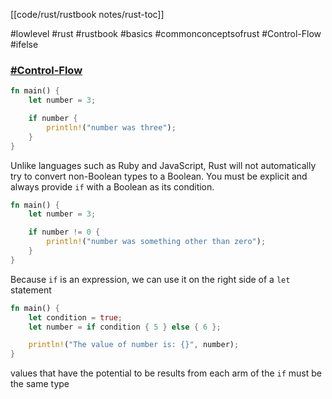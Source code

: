 [[code/rust/rustbook notes/rust-toc]]

#lowlevel #rust #rustbook #basics #commonconceptsofrust #Control-Flow #ifelse 

### [#Control-Flow](https://doc.rust-lang.org/book/ch03-05-control-flow.html#control-flow)

```rust
fn main() {
    let number = 3;

    if number {
        println!("number was three");
    }
}
```

Unlike languages such as Ruby and JavaScript, Rust will not automatically try to convert non-Boolean types to a Boolean. You must be explicit and always provide `if` with a Boolean as its condition.

```rust
fn main() {
    let number = 3;

    if number != 0 {
        println!("number was something other than zero");
    }
}
```

Because `if` is an expression, we can use it on the right side of a `let` statement

```rust
fn main() {
    let condition = true;
    let number = if condition { 5 } else { 6 };

    println!("The value of number is: {}", number);
}
```

values that have the potential to be results from each arm of the `if` must be the same type

